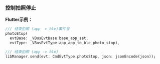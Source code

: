 ### 控制拍照停止


**Flutter示例：**

```dart
/// 结束拍照 (app -> ble)事件号
photoStop(
  evtBase: _VBusEvtBase.base_app_set,
  evtType: _VBusEvtType.app_app_to_ble_photo_stop),

/// 结束拍照 (app -> ble)
libManager.send(evt: CmdEvtType.photoStop, json: jsonEncode(json));
```

